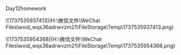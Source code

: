 Day12homework

![1737535937413](H:\微信文件\WeChat Files\wxid_wqs36adrwvzm21\FileStorage\Temp\1737535937413.png)

![1737535954368](H:\微信文件\WeChat Files\wxid_wqs36adrwvzm21\FileStorage\Temp\1737535954368.png)